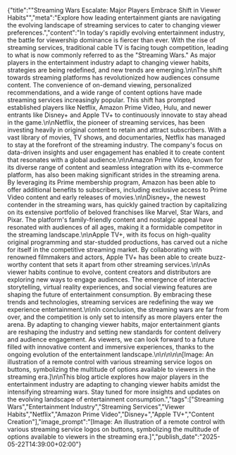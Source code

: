 {"title":"\"Streaming Wars Escalate: Major Players Embrace Shift in Viewer Habits\"","meta":"Explore how leading entertainment giants are navigating the evolving landscape of streaming services to cater to changing viewer preferences.","content":"In today's rapidly evolving entertainment industry, the battle for viewership dominance is fiercer than ever. With the rise of streaming services, traditional cable TV is facing tough competition, leading to what is now commonly referred to as the \"Streaming Wars.\" As major players in the entertainment industry adapt to changing viewer habits, strategies are being redefined, and new trends are emerging.\n\nThe shift towards streaming platforms has revolutionized how audiences consume content. The convenience of on-demand viewing, personalized recommendations, and a wide range of content options have made streaming services increasingly popular. This shift has prompted established players like Netflix, Amazon Prime Video, Hulu, and newer entrants like Disney+ and Apple TV+ to continuously innovate to stay ahead in the game.\n\nNetflix, the pioneer of streaming services, has been investing heavily in original content to retain and attract subscribers. With a vast library of movies, TV shows, and documentaries, Netflix has managed to stay at the forefront of the streaming industry. The company's focus on data-driven insights and user engagement has enabled it to create content that resonates with a global audience.\n\nAmazon Prime Video, known for its diverse range of content and seamless integration with its e-commerce platform, has also been making significant strides in the streaming arena. By leveraging its Prime membership program, Amazon has been able to offer additional benefits to subscribers, including exclusive access to Prime Video content and early releases of movies.\n\nDisney+, the newest contender in the streaming wars, has quickly gained traction by capitalizing on its extensive portfolio of beloved franchises like Marvel, Star Wars, and Pixar. The platform's family-friendly content and nostalgic appeal have resonated with audiences of all ages, making it a formidable competitor in the streaming landscape.\n\nApple TV+, with its focus on high-quality original programming and star-studded productions, has carved out a niche for itself in the competitive streaming market. By collaborating with renowned filmmakers and actors, Apple TV+ has been able to create buzz-worthy content that sets it apart from other streaming services.\n\nAs viewer habits continue to evolve, content creators and distributors are exploring new ways to engage audiences. The emergence of interactive storytelling, virtual reality experiences, and social viewing features are shaping the future of entertainment consumption. By embracing these trends and technologies, streaming services are redefining the way we experience entertainment.\n\nIn conclusion, the streaming wars are far from over, and the competition is only set to intensify as more players enter the arena. By adapting to changing viewer habits, major entertainment giants are reshaping the industry and setting new standards for content delivery and audience engagement. As viewers, we can look forward to a future filled with innovative content and immersive experiences, thanks to the ongoing evolution of the entertainment landscape.\n\n\n\n\n[Image: An illustration of a remote control with various streaming service logos on buttons, symbolizing the multitude of options available to viewers in the streaming era.]\n\nThis blog article explores how major players in the entertainment industry are adapting to changing viewer habits amidst the intensifying streaming wars. Stay tuned for more insights and updates on the evolving landscape of entertainment consumption.","tags":["Streaming Wars","Entertainment Industry","Streaming Services","Viewer Habits","Netflix","Amazon Prime Video","Disney+","Apple TV+","Content Creation"],"image_prompt":"[Image: An illustration of a remote control with various streaming service logos on buttons, symbolizing the multitude of options available to viewers in the streaming era.]","publish_date":"2025-05-22T14:39:00+02:00"}